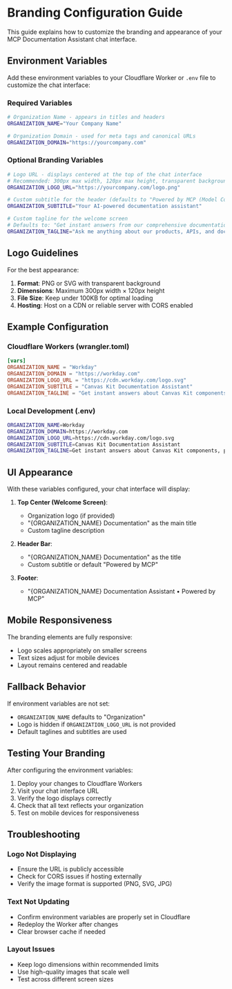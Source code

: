 # Branding Configuration Guide

This guide explains how to customize the branding and appearance of your MCP Documentation Assistant chat interface.

## Environment Variables

Add these environment variables to your Cloudflare Worker or `.env` file to customize the chat interface:

### Required Variables

```bash
# Organization Name - appears in titles and headers
ORGANIZATION_NAME="Your Company Name"

# Organization Domain - used for meta tags and canonical URLs
ORGANIZATION_DOMAIN="https://yourcompany.com"
```

### Optional Branding Variables

```bash
# Logo URL - displays centered at the top of the chat interface
# Recommended: 300px max width, 120px max height, transparent background
ORGANIZATION_LOGO_URL="https://yourcompany.com/logo.png"

# Custom subtitle for the header (defaults to "Powered by MCP (Model Context Protocol)")
ORGANIZATION_SUBTITLE="Your AI-powered documentation assistant"

# Custom tagline for the welcome screen
# Defaults to: "Get instant answers from our comprehensive documentation. Ask about APIs, components, patterns, and best practices."
ORGANIZATION_TAGLINE="Ask me anything about our products, APIs, and documentation."
```

## Logo Guidelines

For the best appearance:

1. **Format**: PNG or SVG with transparent background
2. **Dimensions**: Maximum 300px width × 120px height
3. **File Size**: Keep under 100KB for optimal loading
4. **Hosting**: Host on a CDN or reliable server with CORS enabled

## Example Configuration

### Cloudflare Workers (wrangler.toml)

```toml
[vars]
ORGANIZATION_NAME = "Workday"
ORGANIZATION_DOMAIN = "https://workday.com"
ORGANIZATION_LOGO_URL = "https://cdn.workday.com/logo.svg"
ORGANIZATION_SUBTITLE = "Canvas Kit Documentation Assistant"
ORGANIZATION_TAGLINE = "Get instant answers about Canvas Kit components, patterns, and best practices."
```

### Local Development (.env)

```bash
ORGANIZATION_NAME=Workday
ORGANIZATION_DOMAIN=https://workday.com
ORGANIZATION_LOGO_URL=https://cdn.workday.com/logo.svg
ORGANIZATION_SUBTITLE=Canvas Kit Documentation Assistant
ORGANIZATION_TAGLINE=Get instant answers about Canvas Kit components, patterns, and best practices.
```

## UI Appearance

With these variables configured, your chat interface will display:

1. **Top Center (Welcome Screen)**:
   - Organization logo (if provided)
   - "{ORGANIZATION_NAME} Documentation" as the main title
   - Custom tagline description

2. **Header Bar**:
   - "{ORGANIZATION_NAME} Documentation" as the title
   - Custom subtitle or default "Powered by MCP"

3. **Footer**:
   - "{ORGANIZATION_NAME} Documentation Assistant • Powered by MCP"

## Mobile Responsiveness

The branding elements are fully responsive:
- Logo scales appropriately on smaller screens
- Text sizes adjust for mobile devices
- Layout remains centered and readable

## Fallback Behavior

If environment variables are not set:
- `ORGANIZATION_NAME` defaults to "Organization"
- Logo is hidden if `ORGANIZATION_LOGO_URL` is not provided
- Default taglines and subtitles are used

## Testing Your Branding

After configuring the environment variables:

1. Deploy your changes to Cloudflare Workers
2. Visit your chat interface URL
3. Verify the logo displays correctly
4. Check that all text reflects your organization
5. Test on mobile devices for responsiveness

## Troubleshooting

### Logo Not Displaying
- Ensure the URL is publicly accessible
- Check for CORS issues if hosting externally
- Verify the image format is supported (PNG, SVG, JPG)

### Text Not Updating
- Confirm environment variables are properly set in Cloudflare
- Redeploy the Worker after changes
- Clear browser cache if needed

### Layout Issues
- Keep logo dimensions within recommended limits
- Use high-quality images that scale well
- Test across different screen sizes
